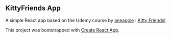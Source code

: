 ## KittyFriends App

A simple React app based on the Udemy course by [aneagoie](https://github.com/facebookincubator/create-react-app) : [Kitty Friends!](https://mhern90.github.io/kitty-friends/)


This project was bootstrapped with [Create React App](https://github.com/facebookincubator/create-react-app).
